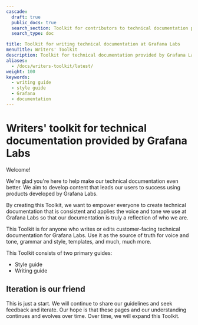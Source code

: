 ```yaml
---
cascade:
  draft: true
  public_docs: true
  search_section: Toolkit for contributors to technical documentation provided by Grafana Labs
  search_type: doc

title: Toolkit for writing technical documentation at Grafana Labs
menuTitle: Writers' Toolkit
description: Toolkit for technical documentation provided by Grafana Labs
aliases:
  - /docs/writers-toolkit/latest/
weight: 100
keywords:
  - writing guide
  - style guide
  - Grafana
  - documentation
---
```


# Writers' toolkit for technical documentation provided by Grafana Labs

<!-- vale Grafana.Exclamation = NO -->

Welcome!

<!-- vale Grafana.Exclamation = YES -->

We're glad you're here to help make our technical documentation even better. We aim to develop content that leads our users to success using products developed by Grafana Labs.

By creating this Toolkit, we want to empower everyone to create technical documentation that is consistent and applies the voice and tone we use at Grafana Labs so that our documentation is truly a reflection of who we are.

This Toolkit is for anyone who writes or edits customer-facing technical documentation for Grafana Labs. Use it as the source of truth for voice and tone, grammar and style, templates, and much, much more.

This Toolkit consists of two primary guides:

- Style guide
- Writing guide

## Iteration is our friend

This is just a start. We will continue to share our guidelines and seek feedback and iterate. Our hope is that these pages and our understanding continues and evolves over time. Over time, we will expand this Toolkit.
